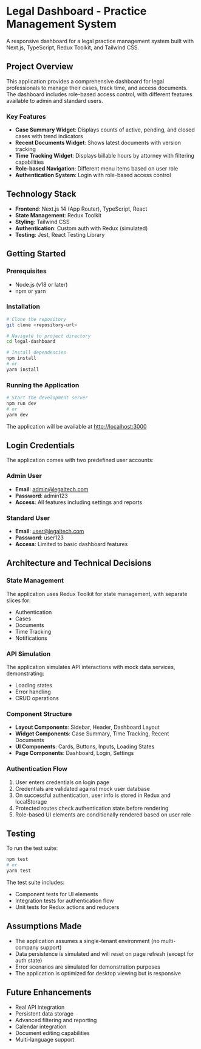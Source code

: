 # Legal Dashboard - Practice Management System

A responsive dashboard for a legal practice management system built with Next.js, TypeScript, Redux Toolkit, and Tailwind CSS.

## Project Overview

This application provides a comprehensive dashboard for legal professionals to manage their cases, track time, and access documents. The dashboard includes role-based access control, with different features available to admin and standard users.

### Key Features

- **Case Summary Widget**: Displays counts of active, pending, and closed cases with trend indicators
- **Recent Documents Widget**: Shows latest documents with version tracking
- **Time Tracking Widget**: Displays billable hours by attorney with filtering capabilities
- **Role-based Navigation**: Different menu items based on user role
- **Authentication System**: Login with role-based access control

## Technology Stack

- **Frontend**: Next.js 14 (App Router), TypeScript, React
- **State Management**: Redux Toolkit
- **Styling**: Tailwind CSS
- **Authentication**: Custom auth with Redux (simulated)
- **Testing**: Jest, React Testing Library

## Getting Started

### Prerequisites

- Node.js (v18 or later)
- npm or yarn

### Installation

```bash
# Clone the repository
git clone <repository-url>

# Navigate to project directory
cd legal-dashboard

# Install dependencies
npm install
# or
yarn install
```

### Running the Application

```bash
# Start the development server
npm run dev
# or
yarn dev
```

The application will be available at [http://localhost:3000](http://localhost:3000)

## Login Credentials

The application comes with two predefined user accounts:

### Admin User

- **Email**: admin@legaltech.com
- **Password**: admin123
- **Access**: All features including settings and reports

### Standard User

- **Email**: user@legaltech.com
- **Password**: user123
- **Access**: Limited to basic dashboard features

## Architecture and Technical Decisions

### State Management

The application uses Redux Toolkit for state management, with separate slices for:

- Authentication
- Cases
- Documents
- Time Tracking
- Notifications

### API Simulation

The application simulates API interactions with mock data services, demonstrating:

- Loading states
- Error handling
- CRUD operations

### Component Structure

- **Layout Components**: Sidebar, Header, Dashboard Layout
- **Widget Components**: Case Summary, Time Tracking, Recent Documents
- **UI Components**: Cards, Buttons, Inputs, Loading States
- **Page Components**: Dashboard, Login, Settings

### Authentication Flow

1. User enters credentials on login page
2. Credentials are validated against mock user database
3. On successful authentication, user info is stored in Redux and localStorage
4. Protected routes check authentication state before rendering
5. Role-based UI elements are conditionally rendered based on user role

## Testing

To run the test suite:

```bash
npm test
# or
yarn test
```

The test suite includes:

- Component tests for UI elements
- Integration tests for authentication flow
- Unit tests for Redux actions and reducers

## Assumptions Made

- The application assumes a single-tenant environment (no multi-company support)
- Data persistence is simulated and will reset on page refresh (except for auth state)
- Error scenarios are simulated for demonstration purposes
- The application is optimized for desktop viewing but is responsive

## Future Enhancements

- Real API integration
- Persistent data storage
- Advanced filtering and reporting
- Calendar integration
- Document editing capabilities
- Multi-language support
